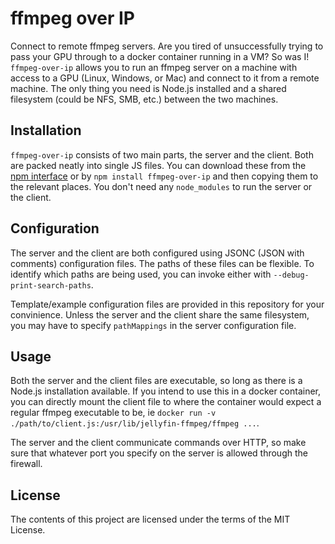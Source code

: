 # ffmpeg over IP

Connect to remote ffmpeg servers. Are you tired of unsuccessfully trying to pass your GPU through to a docker
container running in a VM? So was I! `ffmpeg-over-ip` allows you to run an ffmpeg server on a machine with access
to a GPU (Linux, Windows, or Mac) and connect to it from a remote machine. The only thing you need is Node.js
installed and a shared filesystem (could be NFS, SMB, etc.) between the two machines.

## Installation

`ffmpeg-over-ip` consists of two main parts, the server and the client. Both are packed neatly into single JS
files. You can download these from the [npm interface][1] or by `npm install ffmpeg-over-ip` and then copying
them to the relevant places. You don't need any `node_modules` to run the server or the client.

## Configuration

The server and the client are both configured using JSONC (JSON with comments) configuration files. The paths
of these files can be flexible. To identify which paths are being used, you can invoke either with `--debug-print-search-paths`.

Template/example configuration files are provided in this repository for your convinience. Unless the server and the client
share the same filesystem, you may have to specify `pathMappings` in the server configuration file.

## Usage

Both the server and the client files are executable, so long as there is a Node.js installation available. If you intend
to use this in a docker container, you can directly mount the client file to where the container would expect a regular
ffmpeg executable to be, ie `docker run -v ./path/to/client.js:/usr/lib/jellyfin-ffmpeg/ffmpeg ...`.

The server and the client communicate commands over HTTP, so make sure that whatever port you specify on the server is
allowed through the firewall.

## License

The contents of this project are licensed under the terms of the MIT License.

[1]:https://www.npmjs.com/package/ffmpeg-over-ip?activeTab=code
